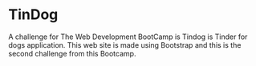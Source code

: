 # TinDog

A challenge for The Web Development BootCamp is Tindog is Tinder for dogs application. This web site is made using Bootstrap and this is the second challenge from this Bootcamp.
